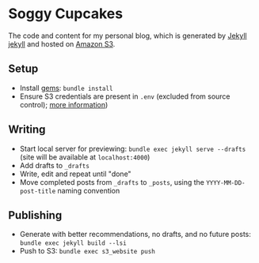 # Soggy Cupcakes

The code and content for my personal blog, which is generated by [Jekyll]
[jekyll] and hosted on [Amazon S3][s3].

## Setup

+ Install [gems][gems]: `bundle install`
+ Ensure S3 credentials are present in `.env` (excluded from source control);
[more information][s3website])

## Writing

+ Start local server for previewing: `bundle exec jekyll serve --drafts` (site
will be available at `localhost:4000`)
+ Add drafts to `_drafts`
+ Write, edit and repeat until "done"
+ Move completed posts from `_drafts` to `_posts`, using the
`YYYY-MM-DD-post-title` naming convention

## Publishing

+ Generate with better recommendations, no drafts, and no future posts: `bundle
exec jekyll build --lsi`
+ Push to S3: `bundle exec s3_website push`

[gems]: https://rubygems.org/
[jekyll]: http://jekyllrb.com/
[s3]: http://aws.amazon.com/s3/
[s3website]: https://github.com/laurilehmijoki/s3_website